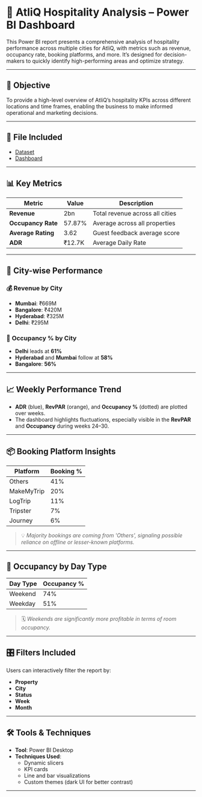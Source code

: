 # 🏨 AtliQ Hospitality Analysis – Power BI Dashboard

This Power BI report presents a comprehensive analysis of hospitality performance across multiple cities for AtliQ, with metrics such as revenue, occupancy rate, booking platforms, and more. It’s designed for decision-makers to quickly identify high-performing areas and optimize strategy.

---

## 🎯 Objective

To provide a high-level overview of AtliQ’s hospitality KPIs across different locations and time frames, enabling the business to make informed operational and marketing decisions.

---

## 📁 File Included

- <a href="https://github.com/AnkushChoudhary01/Atliq-Hospitality-dashboard/blob/main/fact_aggregated_bookings.csv">Dataset</a>
- <a href="https://github.com/AnkushChoudhary01/Atliq-Hospitality-dashboard/blob/main/Screenshot%202024-12-28%20154301.png">Dashboard</a>

---

## 📊 Key Metrics

| Metric               | Value    | Description                            |
|----------------------|----------|----------------------------------------|
| **Revenue**          | 2bn      | Total revenue across all cities        |
| **Occupancy Rate**   | 57.87%   | Average across all properties          |
| **Average Rating**   | 3.62     | Guest feedback average score           |
| **ADR**              | ₹12.7K   | Average Daily Rate                     |

---

## 📍 City-wise Performance

### 💰 **Revenue by City**
- **Mumbai**: ₹669M
- **Bangalore**: ₹420M
- **Hyderabad**: ₹325M
- **Delhi**: ₹295M

### 🏨 **Occupancy % by City**
- **Delhi** leads at **61%**
- **Hyderabad** and **Mumbai** follow at **58%**
- **Bangalore**: **56%**

---

## 📈 Weekly Performance Trend

- **ADR** (blue), **RevPAR** (orange), and **Occupancy %** (dotted) are plotted over weeks.
- The dashboard highlights fluctuations, especially visible in the **RevPAR** and **Occupancy** during weeks 24–30.

---

## 📦 Booking Platform Insights

| Platform        | Booking % |
|-----------------|------------|
| Others          | 41%        |
| MakeMyTrip      | 20%        |
| LogTrip         | 11%        |
| Tripster        | 7%         |
| Journey         | 6%         |

> 💡 *Majority bookings are coming from 'Others', signaling possible reliance on offline or lesser-known platforms.*

---

## 📅 Occupancy by Day Type

| Day Type | Occupancy % |
|----------|--------------|
| Weekend  | 74%          |
| Weekday  | 51%          |

> 🗓 *Weekends are significantly more profitable in terms of room occupancy.*

---

## 🎛 Filters Included

Users can interactively filter the report by:
- **Property**
- **City**
- **Status**
- **Week**
- **Month**

---

## 🛠 Tools & Techniques

- **Tool**: Power BI Desktop
- **Techniques Used**:
  - Dynamic slicers
  - KPI cards
  - Line and bar visualizations
  - Custom themes (dark UI for better contrast)

---

